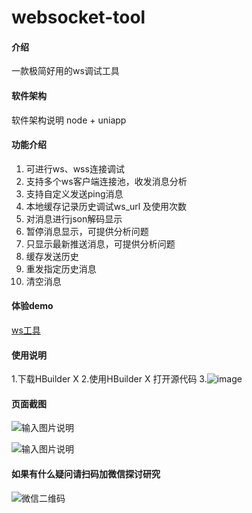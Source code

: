 # websocket-tool

#### 介绍
一款极简好用的ws调试工具

#### 软件架构
软件架构说明
node  + uniapp

#### 功能介绍

1.  可进行ws、wss连接调试 
2.  支持多个ws客户端连接池，收发消息分析
3.  支持自定义发送ping消息
4.  本地缓存记录历史调试ws_url 及使用次数
5.  对消息进行json解码显示
6.  暂停消息显示，可提供分析问题
7.  只显示最新推送消息，可提供分析问题
8.  缓存发送历史
9.  重发指定历史消息
10.  清空消息
#### 体验demo
[ws工具](http://www.ywq2d.com:8089/#/)

#### 使用说明

1.下载HBuilder X
2.使用HBuilder X 打开源代码
3.![image](https://user-images.githubusercontent.com/35519825/145509938-04cde0c0-efaa-4d78-a4df-bed1a6a69438.png)


#### 页面截图

![输入图片说明](https://images.gitee.com/uploads/images/2021/0813/164419_5df07eff_5287518.png "屏幕截图.png")

![输入图片说明](https://images.gitee.com/uploads/images/2021/0816/113914_e4637d7b_5287518.png "屏幕截图.png")

#### 如果有什么疑问请扫码加微信探讨研究
![微信二维码](https://user-images.githubusercontent.com/35519825/145509755-306ec999-12bc-4fd2-a10a-aaa25247957f.jpg)
